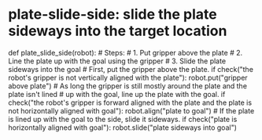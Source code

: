 

# plate-slide-side: slide the plate sideways into the target location
def plate_slide_side(robot):
    # Steps:
    #  1. Put gripper above the plate
    #  2. Line the plate up with the goal using the gripper
    #  3. Slide the plate sideways into the goal
    # First, put the gripper above the plate.
    if check("the robot's gripper is not vertically aligned with the plate"):
        robot.put("gripper above plate")
    # As long the gripper is still mostly around the plate and the plate isn't lined
    # up with the goal, line up the plate with the goal.
    if check("the robot's gripper is forward aligned with the plate and the plate is not horizontally aligned with goal"):
        robot.align("plate to goal")
    # If the plate is lined up with the goal to the side, slide it sideways.
    if check("plate is horizontally aligned with goal"):
        robot.slide("plate sideways into goal")